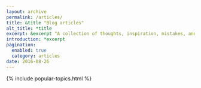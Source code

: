 ```yaml
---
layout: archive
permalink: /articles/
title: &title "Blog articles"
alt_title: *title
excerpt: &excerpt "A collection of thoughts, inspiration, mistakes, and other minutia I've written. For smaller, more regular tidbits --- peruse the [notes](/notes/) section."
introduction: *excerpt
pagination: 
  enabled: true
  category: articles
date: 2016-08-26
---
```


{% include popular-topics.html %}
